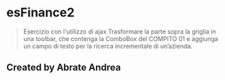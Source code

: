 # esFinance2
> Esercizio con l'utilizzo di ajax
>  Trasformare la parte sopra la griglia in una toolbar, che contenga la ComboBox del COMPITO 01 e aggiunga un 
>  campo di testo per la ricerca incrementale di un’azienda.

## Created by Abrate Andrea
